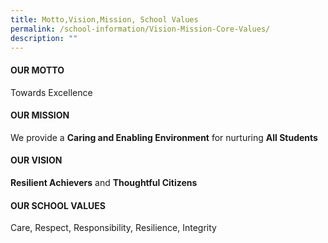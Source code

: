 ```yaml
---
title: Motto,Vision,Mission, School Values
permalink: /school-information/Vision-Mission-Core-Values/
description: ""
---
```





#### OUR MOTTO

Towards Excellence

#### OUR MISSION

We provide a **Caring and Enabling Environment** for nurturing **All Students**

#### OUR VISION


**Resilient Achievers** and **Thoughtful Citizens**  

#### OUR SCHOOL VALUES


Care, Respect, Responsibility, Resilience, Integrity
